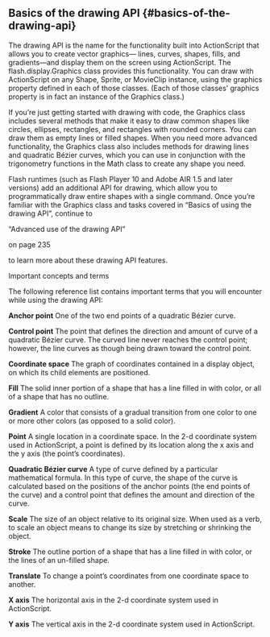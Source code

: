 ## Basics of the drawing API {#basics-of-the-drawing-api}

The drawing API is the name for the functionality built into ActionScript that allows you to create vector graphics— lines, curves, shapes, fills, and gradients—and display them on the screen using ActionScript. The flash.display.Graphics class provides this functionality. You can draw with ActionScript on any Shape, Sprite, or MovieClip instance, using the graphics property defined in each of those classes. (Each of those classes’ graphics property is in fact an instance of the Graphics class.)

If you’re just getting started with drawing with code, the Graphics class includes several methods that make it easy to draw common shapes like circles, ellipses, rectangles, and rectangles with rounded corners. You can draw them as empty lines or filled shapes. When you need more advanced functionality, the Graphics class also includes methods for drawing lines and quadratic Bézier curves, which you can use in conjunction with the trigonometry functions in the Math class to create any shape you need.

Flash runtimes (such as Flash Player 10 and Adobe AIR 1.5 and later versions) add an additional API for drawing, which allow you to programmatically draw entire shapes with a single command. Once you’re familiar with the Graphics class and tasks covered in “Basics of using the drawing API”, continue to

“Advanced use of the drawing API”

on page 235

to learn more about these drawing API features.

Important concepts and terms

The following reference list contains important terms that you will encounter while using the drawing API:

**Anchor point** One of the two end points of a quadratic Bézier curve.

**Control point** The point that defines the direction and amount of curve of a quadratic Bézier curve. The curved line never reaches the control point; however, the line curves as though being drawn toward the control point.

**Coordinate space** The graph of coordinates contained in a display object, on which its child elements are positioned.

**Fill** The solid inner portion of a shape that has a line filled in with color, or all of a shape that has no outline.

**Gradient** A color that consists of a gradual transition from one color to one or more other colors (as opposed to a solid color).

**Point** A single location in a coordinate space. In the 2-d coordinate system used in ActionScript, a point is defined by its location along the x axis and the y axis (the point’s coordinates).

**Quadratic Bézier curve** A type of curve defined by a particular mathematical formula. In this type of curve, the shape of the curve is calculated based on the positions of the anchor points (the end points of the curve) and a control point that defines the amount and direction of the curve.

**Scale** The size of an object relative to its original size. When used as a verb, to scale an object means to change its size by stretching or shrinking the object.

**Stroke** The outline portion of a shape that has a line filled in with color, or the lines of an un-filled shape.

**Translate** To change a point’s coordinates from one coordinate space to another.

**X axis** The horizontal axis in the 2-d coordinate system used in ActionScript.

**Y axis** The vertical axis in the 2-d coordinate system used in ActionScript.